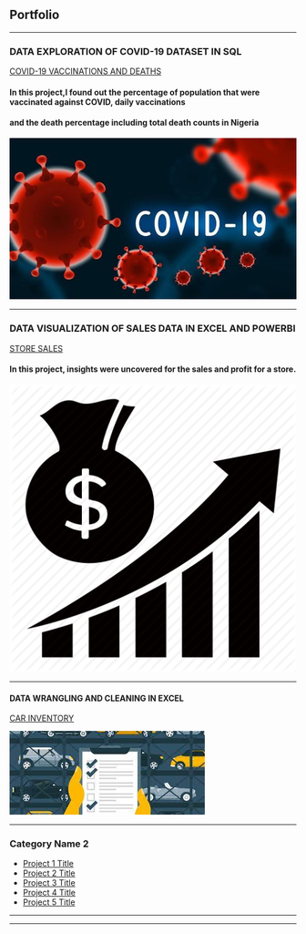 ## Portfolio

---

### DATA EXPLORATION OF COVID-19 DATASET IN SQL
[COVID-19 VACCINATIONS AND DEATHS](http://github.com/Zayhnie/COVID-19-Deaths-And-Vaccinations)
#### In this project,I found out the percentage of population that were vaccinated against COVID, daily vaccinations
#### and the death percentage including total death counts in Nigeria

<img src="images/COVID IMAGE.jpg?raw=true"/>

---
### DATA VISUALIZATION OF SALES DATA IN EXCEL AND POWERBI
[STORE SALES](http://github.com/Zayhnie/Dax-SuperStores-)
#### In this project, insights were uncovered for the sales and profit for a store. 

<img src="images/sales-icon-png.jpg?raw=true"/>

---
#### DATA WRANGLING AND CLEANING IN EXCEL
[CAR INVENTORY](http://github.com/Zayhnie/Car-Inventory)

<img src="images/carpicts.jfif?raw=true"/>

---

### Category Name 2

- [Project 1 Title](http://example.com/)
- [Project 2 Title](http://example.com/)
- [Project 3 Title](http://example.com/)
- [Project 4 Title](http://example.com/)
- [Project 5 Title](http://example.com/)

---




---
